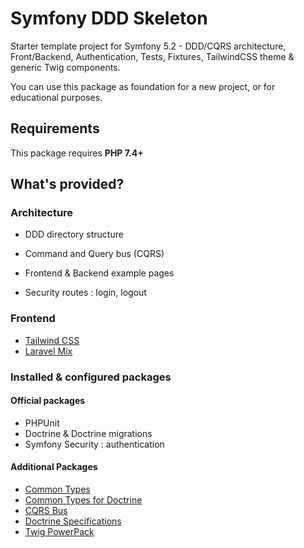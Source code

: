 # Symfony DDD Skeleton

Starter template project for Symfony 5.2 - DDD/CQRS architecture, Front/Backend, Authentication, Tests, Fixtures, TailwindCSS theme & generic Twig components.

You can use this package as foundation for a new project, or for educational purposes.



## Requirements
This package requires **PHP 7.4+**


## What's provided?

### Architecture
- DDD directory structure
- Command and Query bus (CQRS)

- Frontend & Backend example pages
- Security routes : login, logout


### Frontend
- [Tailwind CSS](https://tailwindcss.com/)
- [Laravel Mix](https://github.com/JeffreyWay/laravel-mix)


### Installed & configured packages
#### Official packages
- PHPUnit
- Doctrine & Doctrine migrations
- Symfony Security : authentication


#### Additional Packages
- [Common Types](https://github.com/Mediagone/common-types)
- [Common Types for Doctrine](https://github.com/Mediagone/common-types-doctrine)
- [CQRS Bus](https://github.com/Mediagone/cqrs-bus)
- [Doctrine Specifications](https://github.com/Mediagone/doctrine-specifications)
- [Twig PowerPack](https://github.com/Mediagone/twig-powerpack)





